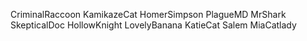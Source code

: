 CriminalRaccoon
KamikazeCat
HomerSimpson
PlagueMD
MrShark
SkepticalDoc
HollowKnight
LovelyBanana
KatieCat
Salem
MiaCatlady

